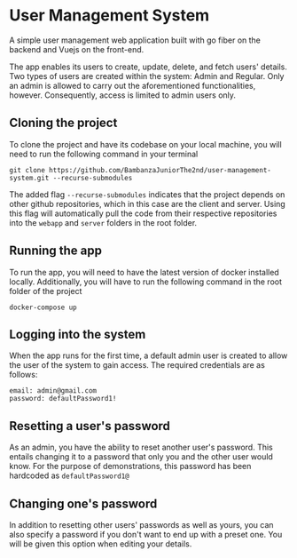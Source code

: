 # User Management System
A simple user management web application built with go fiber on the backend and Vuejs on the front-end. 

The app enables its users to create, update, delete, and fetch users' details. Two types of users are created within the system: Admin and Regular. Only an admin is allowed to carry out the aforementioned functionalities, however. Consequently, access is limited to admin users only.

## Cloning the project
To clone the project and have its codebase on your local machine, you will need to run the following command in your terminal
```
git clone https://github.com/BambanzaJuniorThe2nd/user-management-system.git --recurse-submodules
```
The added flag `--recurse-submodules` indicates that the project depends on other github repositories, which in this case are the client and server. Using this flag will automatically pull the code from their respective repositories into the `webapp` and `server` folders in the root folder.

## Running the app
To run the app, you will need to have the latest version of docker installed locally. Additionally, you will have to run the following command in the root folder of the project
```
docker-compose up
```

## Logging into the system
When the app runs for the first time, a default admin user is created to allow the user of the system to gain access. The required credentials are as follows:
```
email: admin@gmail.com
password: defaultPassword1!
```

## Resetting a user's password
As an admin, you have the ability to reset another user's password. This entails changing it to a password that only you and the other user would know. For the purpose of demonstrations, this password has been hardcoded as `defaultPassword1@`
## Changing one's password
In addition to resetting other users' passwords as well as yours, you can also specify a password if you don't want to end up with a preset one. You will be given this option when editing your details.